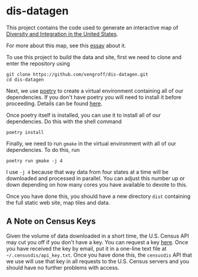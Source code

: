 # dis-datagen

This project contains the code used to generate
an interactive map of [Diversity and Integration
in the United States](http://di-map.datapinions.com/).

For more about this map, see this 
[essay](https://datapinions.com/diversity-and-integration-in-america-an-interactive-visualization/)
about it.

To use this project to build the data and site, first we need to clone and enter the 
repository using 

```shell
git clone https://github.com/vengroff/dis-datagen.git
cd dis-datagen
```
Next, we use [poetry](https://python-poetry.org/) to create a virtual
environment containing all of our dependencies. If you don't have poetry
you will need to install it before proceeding. Details can be found 
[here](https://python-poetry.org/docs/#installation).

Once poetry itself is installed, you can use it to install all of our
dependencies. Do this with the shell command

```shell
poetry install
```

Finally, we need to run `gmake` in the virtual environment with all of
our dependencies. To do this, run

```shell
poetry run gmake -j 4
```

I use `-j 4` because that way data from four states at a time will be downloaded
and processed in parallel. You can adjust this number up or down depending on how
many cores you have available to devote to this.

Once you have done this, you should have a new directory `dist` containing the full
static web site, map tiles and data.

## A Note on Census Keys

Given the volume of data downloaded in a short time, the U.S. Census API may cut 
you off if you don't have a key. You can request a key [here](https://api.census.gov/data/key_signup.html).
Once you have received the key by email, put it in a one-line text file at `~/.censusdis/api_key.txt`. 
Once you have done this, the `censusdis` API that we use will use that key in all requests
to the U.S. Census servers and you should have no further problems with access.
